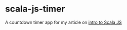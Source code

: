 # scala-js-timer
A countdown timer app for my article on [intro to Scala JS](https://blog.logrocket.com/strongly-typed-frontend-code-scala-js/)
